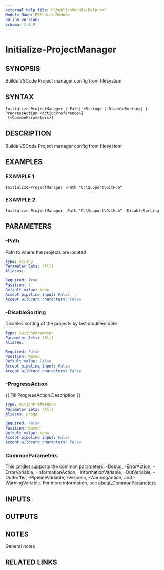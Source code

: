 ```yaml
---
external help file: PSPublishModule-help.xml
Module Name: PSPublishModule
online version:
schema: 2.0.0
---
```


# Initialize-ProjectManager

## SYNOPSIS
Builds VSCode Project manager config from filesystem

## SYNTAX

```
Initialize-ProjectManager [-Path] <String> [-DisableSorting] [-ProgressAction <ActionPreference>]
 [<CommonParameters>]
```

## DESCRIPTION
Builds VSCode Project manager config from filesystem

## EXAMPLES

### EXAMPLE 1
```
Initialize-ProjectManager -Path "C:\Support\GitHub"
```

### EXAMPLE 2
```
Initialize-ProjectManager -Path "C:\Support\GitHub" -DisableSorting
```

## PARAMETERS

### -Path
Path to where the projects are located

```yaml
Type: String
Parameter Sets: (All)
Aliases:

Required: True
Position: 1
Default value: None
Accept pipeline input: False
Accept wildcard characters: False
```

### -DisableSorting
Disables sorting of the projects by last modified date

```yaml
Type: SwitchParameter
Parameter Sets: (All)
Aliases:

Required: False
Position: Named
Default value: False
Accept pipeline input: False
Accept wildcard characters: False
```

### -ProgressAction
{{ Fill ProgressAction Description }}

```yaml
Type: ActionPreference
Parameter Sets: (All)
Aliases: proga

Required: False
Position: Named
Default value: None
Accept pipeline input: False
Accept wildcard characters: False
```

### CommonParameters
This cmdlet supports the common parameters: -Debug, -ErrorAction, -ErrorVariable, -InformationAction, -InformationVariable, -OutVariable, -OutBuffer, -PipelineVariable, -Verbose, -WarningAction, and -WarningVariable. For more information, see [about_CommonParameters](http://go.microsoft.com/fwlink/?LinkID=113216).

## INPUTS

## OUTPUTS

## NOTES
General notes

## RELATED LINKS
